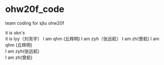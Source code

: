 # ohw20f_code
team coding for sjtu ohw20f

it is xkn's  
it is lyy（刘尧宇）
I am qhm (丘辉明)
I am zyh（张远航）
I am zh(曾航)
I am qhm (丘辉明)  
I am zyh(张远航)  
I am zh(曾航)  
